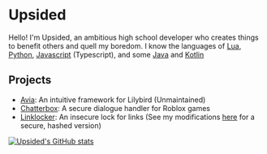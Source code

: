 # Upsided
Hello! I'm Upsided, an ambitious high school developer who creates things to benefit others and quell my boredom.
I know the languages of [Lua](https://www.lua.org/), [Python](https://www.python.org/), [Javascript](https://nodejs.org/en/) (Typescript), and some [Java](https://www.java.com/en/) and [Kotlin](https://kotlinlang.org/)
## Projects
- [Avia](https://github.com/Upsidedly/avia): An intuitive framework for Lilybird (Unmaintained)
- [Chatterbox](https://github.com/Upsidedly/chatterbox): A secure dialogue handler for Roblox games
- [Linklocker](https://github.com/Upsidedly/locked-link): An insecure lock for links (See my modifications [here](https://github.com/ccsoftwareengineering/locked-link) for a secure, hashed version)

[![Upsided's GitHub stats](https://github-readme-stats.vercel.app/api?username=Upsidedly&theme=nord&show_icons=true)](https://github.com/anuraghazra/github-readme-stats)
